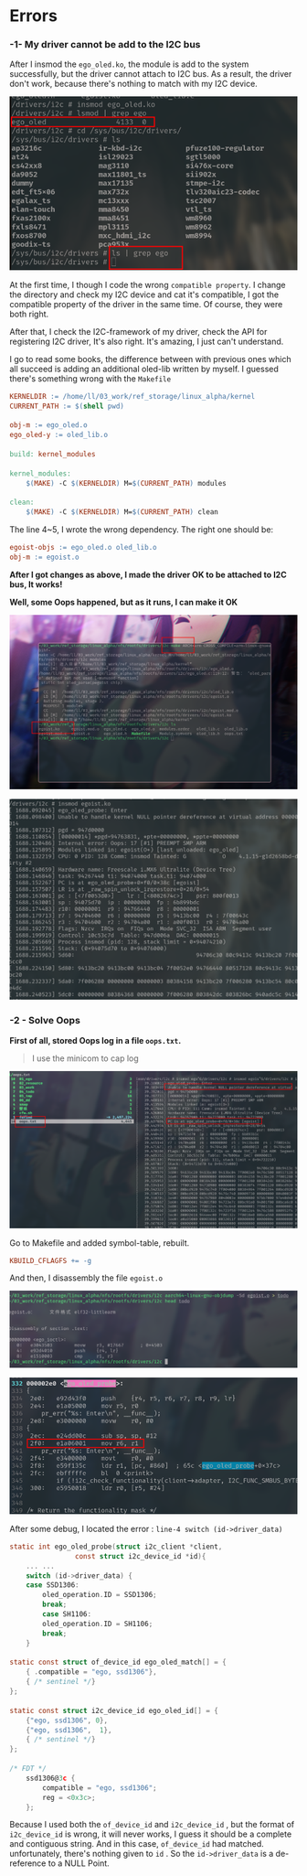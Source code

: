 # Errors

### -1- My driver cannot be add to the I2C bus

After I insmod the `ego_oled.ko`, the module is add to the system successfully, but the driver cannot attach to I2C bus. As a result, the driver don't work, because there's nothing to match with my I2C device.

![image-20230618111509882](README.assets/image-20230618111509882.png)

At the first time, I though I code the wrong `compatible property`. I change the directory and check my I2C device and cat it's compatible, I got the compatible property of the driver in the same time. Of course, they were both right.

After that, I check the I2C-framework of my driver, check the API for registering I2C driver, It's also right. It's amazing, I just can't understand.

I go to read some books, the difference between with previous ones which all succeed is adding an additional oled-lib written by myself. I guessed there's something wrong with the `Makefile`

~~~makefile
KERNELDIR := /home/ll/03_work/ref_storage/linux_alpha/kernel
CURRENT_PATH := $(shell pwd)

obj-m := ego_oled.o
ego_oled-y := oled_lib.o

build: kernel_modules

kernel_modules:
	$(MAKE) -C $(KERNELDIR) M=$(CURRENT_PATH) modules

clean:
	$(MAKE) -C $(KERNELDIR) M=$(CURRENT_PATH) clean
~~~

The line 4~5, I wrote the wrong dependency. The right one should be:

~~~makefile
egoist-objs := ego_oled.o oled_lib.o
obj-m := egoist.o
~~~

**After I got changes as above, I made the driver OK to be attached to I2C bus, It works!**

**Well, some Oops happened, but as it runs, I can make it OK**

![image-20230618113114885](README.assets/image-20230618113114885.png)

![image-20230618113317865](README.assets/image-20230618113317865.png)



### -2 -  Solve Oops

**First of all, stored Oops log in a file `oops.txt`.** 

> I use the minicom to cap log

![image-20230618115730283](README.assets/image-20230618115730283.png)

Go to Makefile and added symbol-table, rebuilt.

~~~makefile
KBUILD_CFLAGFS += -g
~~~

And then, I disassembly the file `egoist.o`

![image-20230618122445523](README.assets/image-20230618122445523.png)

![image-20230618124239122](README.assets/image-20230618124239122.png)

After some debug, I located the error : `line-4 switch (id->driver_data)`

```c
static int ego_oled_probe(struct i2c_client *client,
                const struct i2c_device_id *id){
	... ...
	switch (id->driver_data) {
    case SSD1306:
        oled_operation.ID = SSD1306;
        break;
        case SH1106:
        oled_operation.ID = SH1106;
        break;
    }

static const struct of_device_id ego_oled_match[] = {
    { .compatible = "ego, ssd1306"},
    { /* sentinel */}
};

static const struct i2c_device_id ego_oled_id[] = {
    {"ego, ssd1306", 0},
    {"ego, ssd1306",  1},
    { /* sentinel */}
};
    
/* FDT */
    ssd1306@3c {
		compatible = "ego, ssd1306";
		reg = <0x3c>;
	};
```

Because I used both the `of_device_id` and `i2c_device_id` , but the format of `i2c_device_id` is wrong, it will never works, I guess it should be a complete and contiguous string. And in this case, `of_device_id`  had matched. unfortunately, there's nothing given to `id` . So the  `id->driver_data` is a de-reference to a NULL Point.

































































































